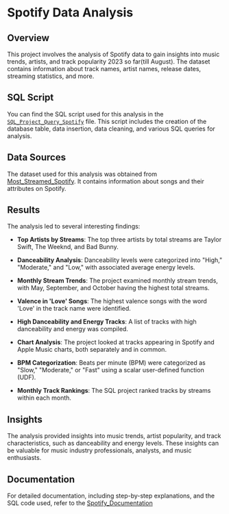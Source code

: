 # Spotify Data Analysis

## Overview

This project involves the analysis of Spotify data to gain insights into music trends, artists, and track popularity 2023 so far(till August). The dataset contains information about track names, artist names, release dates, streaming statistics, and more.

## SQL Script

You can find the SQL script used for this analysis in the [`SQL_Project_Query_Spotify`](https://github.com/tsylanaatadbwen/Portfolio-Projects/blob/main/SQL/SQL_Project_Query_Spotify.sql) file. This script includes the creation of the database table, data insertion, data cleaning, and various SQL queries for analysis.

## Data Sources

The dataset used for this analysis was obtained from [Most_Streamed_Spotify](https://www.kaggle.com/datasets/nelgiriyewithana/top-spotify-songs-2023). It contains information about songs and their attributes on Spotify.

## Results

The analysis led to several interesting findings:

- **Top Artists by Streams**: The top three artists by total streams are Taylor Swift, The Weeknd, and Bad Bunny.

- **Danceability Analysis**: Danceability levels were categorized into "High," "Moderate," and "Low," with associated average energy levels.

- **Monthly Stream Trends**: The project examined monthly stream trends, with May, September, and October having the highest total streams.

- **Valence in 'Love' Songs**: The highest valence songs with the word 'Love' in the track name were identified.

- **High Danceability and Energy Tracks**: A list of tracks with high danceability and energy was compiled.

- **Chart Analysis**: The project looked at tracks appearing in Spotify and Apple Music charts, both separately and in common.

- **BPM Categorization**: Beats per minute (BPM) were categorized as "Slow," "Moderate," or "Fast" using a scalar user-defined function (UDF).

- **Monthly Track Rankings**: The SQL project ranked tracks by streams within each month.

## Insights

The analysis provided insights into music trends, artist popularity, and track characteristics, such as danceability and energy levels. These insights can be valuable for music industry professionals, analysts, and music enthusiasts.

## Documentation

For detailed documentation, including step-by-step explanations, and the SQL code used, refer to the [Spotify_Documentation](https://github.com/tsylanaatadbwen/Portfolio-Projects/blob/main/SQL/Documentation/spotify_documentation.docx)
